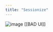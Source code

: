```yaml
---
title: "Sessionize"
---
```


![image](https://gyazo.com/555de389372125d2576450ed5a9922dc/thumb/1000)
[[BAD UI]]
